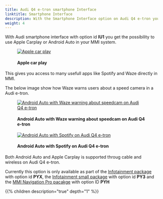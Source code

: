```yaml
---
title: Audi Q4 e-tron smartphone Interface
linktitle: Smartphone Interface
description: With the Smartphone Interface option on Audi Q4 e-tron you expand your smartphone in to the MMI system
weight: 4
---
```

<!-- markdownlint-disable MD033 -->
With Audi smartphone interface with option id **IU1** you get the possibility to use Apple Carplay or Android Auto in your MMI system.

<figure>
    <a href="https://media.electrichasgoneaudi.net/multimedia/models/q4-e-tron/technology/uiandoperations/smartphoneinterface/applecarplay.jpg">
        <img src="https://media.electrichasgoneaudi.net/multimedia/models/q4-e-tron/technology/uiandoperations/smartphoneinterface/applecarplays.jpg"
        alt="Apple car play" title="Apple car play">
    </a>
    <figcaption><h4>Apple car play</h4></figcaption>
</figure>

This gives you access to many usefull apps like Spotify and Waze directly in MMI.

The below image show how Waze warns users about a speed camera in a Audi e-tron. 

<figure>
    <a href="https://media.electrichasgoneaudi.net/multimedia/models/q4-e-tron/technology/uiandoperations/smartphoneinterface/speedcamq4.jpg">
        <img src="https://media.electrichasgoneaudi.net/multimedia/models/q4-e-tron/technology/uiandoperations/smartphoneinterface/speedcamq4s.jpg"
        alt="Android Auto with Waze warning about speedcam on Audi Q4 e-tron" title="Android Auto with Waze warning about speedcam on Audi Q4 e-tron">
    </a>
    <figcaption><h4>Android Auto with Waze warning about speedcam on Audi Q4 e-tron</h4></figcaption>
</figure>

<figure>
    <a href="https://media.electrichasgoneaudi.net/multimedia/models/q4-e-tron/technology/uiandoperations/smartphoneinterface/spotifyq4.jpg">
        <img src="https://media.electrichasgoneaudi.net/multimedia/models/q4-e-tron/technology/uiandoperations/smartphoneinterface/spotifyq4s.jpg"
        alt="Android Auto with Spotify on Audi Q4 e-tron" title="Android Auto with Spotify on Audi Q4 e-tron">
    </a>
    <figcaption><h4>Android Auto with Spotify on Audi Q4 e-tron</h4></figcaption>
</figure>

Both Android Auto and Apple Carplay is supported throug cable and wireless on Audi Q4 e-tron.

Currently this option is only available as part of the [Infotainment package](/models/q4-e-tron/optionguide/list/#infotainment) with option id **PYX**, the [Infotainment small package](/models/q4-e-tron/optionguide/list/#infotainment) with option id **PY3** and the [MMI Navigation Pro pacakge](/models/q4-e-tron/optionguide/list/#infotainment) with option ID **PYH**

{{% children description="true" depth="1" %}}
